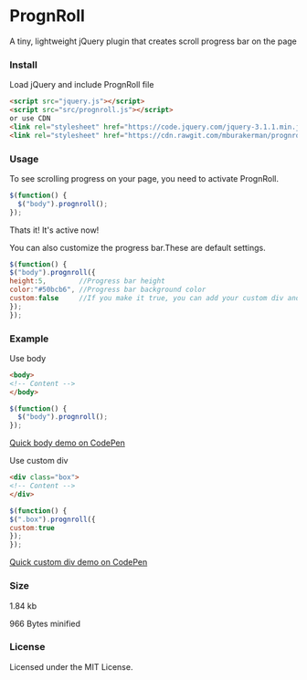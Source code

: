 # PrognRoll

A tiny, lightweight jQuery plugin that creates scroll progress bar on the page

### Install

Load jQuery and include PrognRoll file
```html
<script src="jquery.js"></script>
<script src="src/prognroll.js"></script>
or use CDN
<link rel="stylesheet" href="https://code.jquery.com/jquery-3.1.1.min.js">
<link rel="stylesheet" href="https://cdn.rawgit.com/mburakerman/prognroll/master/src/prognroll.js">
```

### Usage

To see scrolling progress on your page, you need to activate PrognRoll.

```js
$(function() {
  $("body").prognroll();
});
```
Thats it! It's active now!

You can also customize the progress bar.These are default settings.

```js
$(function() {
$("body").prognroll({
height:5,        //Progress bar height
color:"#50bcb6", //Progress bar background color
custom:false     //If you make it true, you can add your custom div and see it's scroll progress on the page.	
});
});
```

### Example

Use body

```html
<body>
<!-- Content -->
</body>
```
```js
$(function() {
  $("body").prognroll();
});
```
[Quick body demo on CodePen](http://codepen.io/anon/pen/GjzArK)

Use custom div
```html
<div class="box">
<!-- Content -->
</div>
```

```js
$(function() {
$(".box").prognroll({
custom:true
});
});
```
[Quick custom div demo on CodePen](http://codepen.io/anon/pen/WGPoxm)

### Size

1.84 kb

966 Bytes minified

### License

Licensed under the MIT License.


